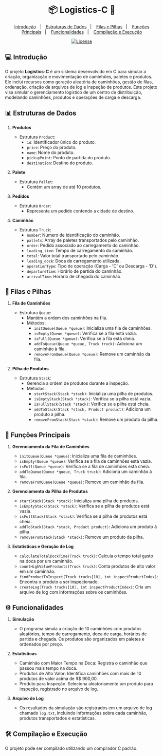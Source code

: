<h1 align="center">
  📦 Logistics-C 🚚
</h1>

<p align="center">
  <a href="#-introdução">Introdução</a>&nbsp;&nbsp;&nbsp;|&nbsp;&nbsp;&nbsp;
  <a href="#-estruturas-de-dados">Estruturas de Dados</a>&nbsp;&nbsp;&nbsp;|&nbsp;&nbsp;&nbsp;
  <a href="#-filas-e-pilhas">Filas e Pilhas</a>&nbsp;&nbsp;&nbsp;|&nbsp;&nbsp;&nbsp;
  <a href="#-funções-principais">Funções Principais</a>&nbsp;&nbsp;&nbsp;|&nbsp;&nbsp;&nbsp;
  <a href="#-funcionalidades">Funcionalidades</a>&nbsp;&nbsp;&nbsp;|&nbsp;&nbsp;&nbsp;
  <a href="#-compilação-e-execução">Compilação e Execução</a>
</p>

<p align="center">
  <a href="https://opensource.org/licenses/MIT">
    <img alt="License" src="https://img.shields.io/static/v1?label=License&message=MIT&color=8257E5&labelColor=000000">
  </a>
</p>

## 💻 Introdução

O projeto **Logistics-C** é um sistema desenvolvido em C para simular a criação, organização e movimentação de caminhões, paletes e produtos. Ele inclui recursos como geração aleatória de caminhões, gestão de filas, ordenação, criação de arquivos de log e inspeção de produtos. Este projeto visa simular o gerenciamento logístico de um centro de distribuição, modelando caminhões, produtos e operações de carga e descarga.

## 📊 Estruturas de Dados

1. **Produtos**
   - Estrutura `Product`:
     - `id`: Identificador único do produto.
     - `price`: Preço do produto.
     - `name`: Nome do produto.
     - `pickupPoint`: Ponto de partida do produto.
     - `destination`: Destino do produto.

2. **Palete**
   - Estrutura `Pallet`:
     - Contém um array de até 10 produtos.

3. **Pedidos**
   - Estrutura `Order`:
     - Representa um pedido contendo a cidade de destino.

4. **Caminhão**
   - Estrutura `Truck`:
     - `number`: Número de identificação do caminhão.
     - `pallets`: Array de paletes transportados pelo caminhão.
     - `order`: Pedido associado ao carregamento do caminhão.
     - `loading_time`: Tempo de carregamento do caminhão.
     - `total`: Valor total transportado pelo caminhão.
     - `loading_dock`: Doca de carregamento utilizada.
     - `operationType`: Tipo de operação (Carga - 'C' ou Descarga - 'D').
     - `departureTime`: Horário de partida do caminhão.
     - `arrivalTime`: Horário de chegada do caminhão.

## 🔄 Filas e Pilhas

1. **Fila de Caminhões**
   - Estrutura `Queue`:
     - Mantém a ordem dos caminhões na fila.
     - Métodos:
       - `initQueue(Queue *queue)`: Inicializa uma fila de caminhões.
       - `isEmpty(Queue *queue)`: Verifica se a fila está vazia.
       - `isFull(Queue *queue)`: Verifica se a fila está cheia.
       - `addToQueue(Queue *queue, Truck truck)`: Adiciona um caminhão à fila.
       - `removeFromQueue(Queue *queue)`: Remove um caminhão da fila.

2. **Pilha de Produtos**
   - Estrutura `Stack`:
     - Gerencia a ordem de produtos durante a inspeção.
     - Métodos:
       - `startStack(Stack *stack)`: Inicializa uma pilha de produtos.
       - `isEmptyStack(Stack *stack)`: Verifica se a pilha está vazia.
       - `isFullStack(Stack *stack)`: Verifica se a pilha está cheia.
       - `addToStack(Stack *stack, Product product)`: Adiciona um produto à pilha.
       - `removeFromStack(Stack *stack)`: Remove um produto da pilha.

## 🧩 Funções Principais

1. **Gerenciamento da Fila de Caminhões**
   - `initQueue(Queue *queue)`: Inicializa uma fila de caminhões.
   - `isEmpty(Queue *queue)`: Verifica se a fila de caminhões está vazia.
   - `isFull(Queue *queue)`: Verifica se a fila de caminhões está cheia.
   - `addToQueue(Queue *queue, Truck truck)`: Adiciona um caminhão à fila.
   - `removeFromQueue(Queue *queue)`: Remove um caminhão da fila.

2. **Gerenciamento da Pilha de Produtos**
   - `startStack(Stack *stack)`: Inicializa uma pilha de produtos.
   - `isEmptyStack(Stack *stack)`: Verifica se a pilha de produtos está vazia.
   - `isFullStack(Stack *stack)`: Verifica se a pilha de produtos está cheia.
   - `addToStack(Stack *stack, Product product)`: Adiciona um produto à pilha.
   - `removeFromStack(Stack *stack)`: Remove um produto da pilha.

3. **Estatísticas e Geração de Log**
   - `calculateTotalDockTime(Truck truck)`: Calcula o tempo total gasto na doca por um caminhão.
   - `countHighValueProducts(Truck truck)`: Conta produtos de alto valor em um caminhão.
   - `findProductToInspect(Truck trucks[10], int inspectProductIndex)`: Encontra o produto a ser inspecionado.
   - `createLog(Truck trucks[10], int inspectProductIndex)`: Cria um arquivo de log com informações sobre os caminhões.

## ⚙️ Funcionalidades

1. **Simulação**
   - O programa simula a criação de 10 caminhões com produtos aleatórios, tempo de carregamento, doca de carga, horários de partida e chegada. Os produtos são organizados em paletes e ordenados por preço.

2. **Estatísticas**
   - Caminhão com Maior Tempo na Doca: Registra o caminhão que passou mais tempo na doca.
   - Produtos de Alto Valor: Identifica caminhões com mais de 10 produtos de valor acima de R$ 900,00.
   - Produto para Inspeção: Seleciona aleatoriamente um produto para inspeção, registrado no arquivo de log.
   
3. **Arquivo de Log**
   - Os resultados da simulação são registrados em um arquivo de log chamado `log.txt`, incluindo informações sobre cada caminhão, produtos transportados e estatísticas.

## 🛠️ Compilação e Execução

O projeto pode ser compilado utilizando um compilador C padrão.
